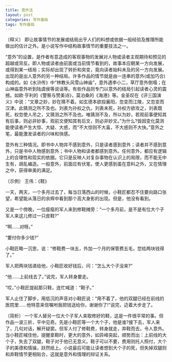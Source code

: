 ```yaml
---
title: 意外法
layout: post
categories: 写作基础
tags: 写作基础
---
```


〔释义〕 即让故事情节的发展或结局出乎人们的料想或依据一般经验及推理所能做出的估计之外。是小说写作中结构故事情节的重要技法之一。

“意外”的设置，是作者有意造成的客观事物的发展对人物或读者主观期待和预见的超越或背反。即人物或读者由前面或当前情节看到的，故事本应朝某一方向发展，或得到某一结局；实际却出现了转折和突变，竟向读者始料未及的另一方向发展。出现的是出人意外的另一种结局。许多作品的情节就是由一连串的意外(或加巧合)构成的。如《水浒传》中“林教头风雪山神庙”，意外遇李小二，草厅意外倒塌；在山神庙意外听到陆虞侯等说话等。有些作品则专门以意外的结局引起读者心灵的震撼。如欧·亨利的《警察与赞美诗》，莫泊桑的《海港》等。金圣叹在《评三国演义》中说：“文章之妙，妙在猜不着。如玄德本欲投襄阳，忽变而江陵，又忽变而汉津。此猜测之所不及也。刘表为孙权之仇，刘表未死，孙权方欲攻之，刘表既死，权忽使人吊之，又猜测之所不及也。唯猜测不及，所以为妙，若观前事便知其有后事，则必非妙事，观前文便知其有后文，则必非妙文。”为什么?皆因变化莫测能使读者产生大惊、大疑、大惑，而“不大惊则不大喜，不大惑则不大快。”意外之笔，最能激发读者的兴味和快感。

意外有三种情况。即书中人物并不感到意外，只是读者感到意外；读者并不感到意外，只是书中人物感到意外；书中人物和读者都感到意外。任何意外，都应有逻辑上的合理性和现实的依据。它只是反映人对复杂事物在认识上的局限，而不能无中生有，胡乱编造。一般意外，前面应有伏笔，使人更感到虽在意料之外，又在情理之中，获得审美的满足。

〔示例〕 王伟：《鞋》 

一天，两天，一个多月过去了，每当日落西山的时候，小鞋匠都忍不住要向路口张望，希望能从落日的余辉中看到那个高大身影的出现。但是，他没有看到。

又是一个傍晚，一位瘦瘦的军人来到修鞋摊旁：“一个多月前，是不是有位大个子军人来这儿修过一只皮鞋?”

“啊……对呀。”

“要付你多少钱?”

小鞋匠略一沉思，说：“修鞋费一块五，外加一个月的保管费五毛，您给两块钱得了。”

军人把两块钱递给他，小鞋匠收好钱后，问：“怎么大个子没来?”

“他……上前线去了。”说完，军人转身要走。

“哎，”小鞋匠提起那只鞋，连忙喊道：“鞋子。”

军人止住了脚步，用低沉的声音对小鞋匠说：“用不着了，他的双腿已经在前线的医院里……他特意来信嘱咐我把钱送给你，谢谢你了!”说完，迈着大步走了。

〔简析〕 一个军人替另一位大个子军人来取修好的鞋，这是一件很平常的事。但作品一波三折，平中见奇。先是小鞋匠等一个大个子，他是谁?接下去，军人来了，几句对话，解开疑窦。但军人付了修鞋费，转身就走，弃鞋而去，令人意外。当小鞋匠喊住他，提醒拿鞋时，更大的意外，如异峰突起，顺势而出：上前线的大个子，失去了双腿，鞋子对于他已无意义。鞋子可以不要，费用则托人照付，大个子的美德和情操，跃然纸上。小说最后可能让读者想到大个子的死，但失掉双腿则和弃鞋情节更相贴合，这就是意外和情理的辩证关系。 
